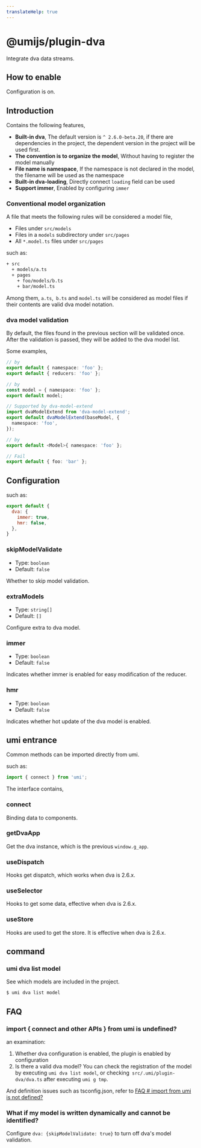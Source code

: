 ```yaml
---
translateHelp: true
---
```


# @umijs/plugin-dva


Integrate dva data streams.

## How to enable

Configuration is on.

## Introduction

Contains the following features,

* **Built-in dva**, The default version is `^ 2.6.0-beta.20`, if there are dependencies in the project, the dependent version in the project will be used first.
* **The convention is to organize the model**, Without having to register the model manually
* **File name is namespace**, If the namespace is not declared in the model, the filename will be used as the namespace
* **Built-in dva-loading**, Directly connect `loading` field can be used
* **Support immer**, Enabled by configuring `immer`

### Conventional model organization

A file that meets the following rules will be considered a model file,

* Files under `src/models`
* Files in a `models` subdirectory under `src/pages`
* All `*.model.ts` files under `src/pages`

such as:

```bash
+ src
  + models/a.ts
  + pages
    + foo/models/b.ts
    + bar/model.ts
```

Among them, `a.ts`,` b.ts` and `model.ts` will be considered as model files if their contents are valid dva model notation.

### dva model validation

By default, the files found in the previous section will be validated once. After the validation is passed, they will be added to the dva model list.

Some examples,

```typescript
// by
export default { namespace: 'foo' };
export default { reducers: 'foo' };

// by
const model = { namespace: 'foo' };
export default model;

// Supported by dva-model-extend
import dvaModelExtend from 'dva-model-extend';
export default dvaModelExtend(baseModel, {
  namespace: 'foo',
});

// by
export default <Model>{ namespace: 'foo' };

// Fail
export default { foo: 'bar' };
```

## Configuration

such as:

```js
export default {
  dva: {
    immer: true,
    hmr: false,
  },
}
```

### skipModelValidate

* Type: `boolean`
* Default: `false`

Whether to skip model validation.

### extraModels

* Type: `string[]`
* Default: `[]`

Configure extra to dva model.

### immer

* Type: `boolean`
* Default: `false`

Indicates whether immer is enabled for easy modification of the reducer.

### hmr

* Type: `boolean`
* Default: `false`

Indicates whether hot update of the dva model is enabled.

## umi entrance

Common methods can be imported directly from umi.

such as:

```js
import { connect } from 'umi';
```

The interface contains,

### connect

Binding data to components.

### getDvaApp

Get the dva instance, which is the previous `window.g_app`.

### useDispatch

Hooks get dispatch, which works when dva is 2.6.x.

### useSelector

Hooks to get some data, effective when dva is 2.6.x.

### useStore

Hooks are used to get the store. It is effective when dva is 2.6.x.

## command

### umi dva list model

See which models are included in the project.

```bash
$ umi dva list model
```

## FAQ

### import { connect and other APIs } from umi is undefined?

an examination:

1. Whether dva configuration is enabled, the plugin is enabled by configuration
2. Is there a valid dva model? You can check the registration of the model by executing `umi dva list model`, or checking` src/.umi/plugin-dva/dva.ts` after executing `umi g tmp`. 

And definition issues such as tsconfig.json, refer to [FAQ # import from umi is not defined?](../docs/faq#import-from-umi-No-definition-what-to-do?)

### What if my model is written dynamically and cannot be identified?

Configure `dva: {skipModelValidate: true}` to turn off dva's model validation.
